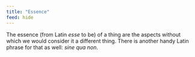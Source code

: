 ```yaml
---
title: "Essence"
feed: hide
---
```


The essence (from Latin _esse_ to be) of a thing are the aspects without which we would consider it a different thing. There is another handy Latin phrase for that as well: _sine qua non_. 